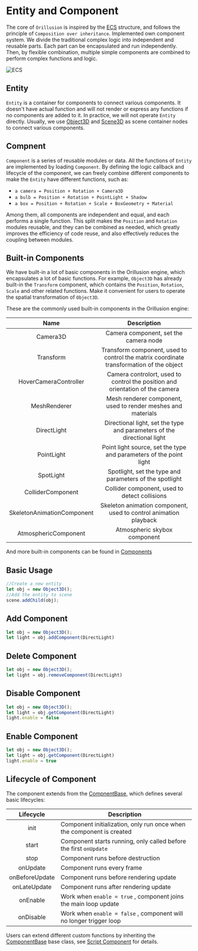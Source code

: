 # Entity and Component
The core of `Orillusion` is inspired by the [ECS](https://wikipedia.org/wiki/Entity_component_system) structure, and follows the principle of `Composition over inheritance`. Implemented own component system. We divide the traditional complex logic into independent and reusable parts. Each part can be encapsulated and run independently. Then, by flexible combination, multiple simple components are combined to perform complex functions and logic.

![ECS](/images/component.svg)

## Entity
`Entity` is a container for components to connect various components. It doesn't have actual function and will not render or express any functions if no components are added to it.
In practice, we will not operate `Entity` directly. Usually, we use [Object3D](/guide/core/object) and [Scene3D](/guide/core/scene) as scene container nodes to connect various components.

## Compnent
`Component` is a series of reusable modules or data. All the functions of `Entity` are implemented by loading `Component`. By defining the logic callback and lifecycle of the component, we can freely combine different components to make the `Entity` have different functions, such as:

- `a camera = Position + Rotation + Camera3D`  
- `a bulb = Position + Rotation + PointLight + Shadow` 
- `a box = Position + Rotation + Scale + BoxGeometry + Material` 

Among them, all components are independent and equal, and each performs a single function. This split makes the `Position` and `Rotation` modules reusable, and they can be combined as needed, which greatly improves the efficiency of code reuse, and also effectively reduces the coupling between modules.

## Built-in Components

We have built-in a lot of basic components in the Orillusion engine, which encapsulates a lot of basic functions. For example, `Object3D` has already built-in the `Transform` component, which contains the `Position`, `Rotation`, `Scale` and other related functions. Make it convenient for users to operate the spatial transformation of `Object3D`.


These are the commonly used built-in components in the Orillusion engine:

|            Name            |                                       Description                                       |
|:--------------------------:|:---------------------------------------------------------------------------------------:|
|          Camera3D          |                          Camera component, set the camera node                          |
|         Transform          | Transform component, used to control the matrix coordinate transformation of the object |
|   HoverCameraController    |      Camera controlort, used to control the position and orientation of the camera      |
|        MeshRenderer        |              Mesh renderer component, used to render meshes and materials               |
|        DirectLight         |         Directional light, set the type and parameters of the directional light         |
|         PointLight         |           Point light source, set the type and parameters of the point light            |
|         SpotLight          |                 Spotlight, set the type and parameters of the spotlight                 |
|     ColliderComponent      |                      Collider component, used to detect collisions                      |
| SkeletonAnimationComponent |            Skeleton animation component, used to control animation playback             |
|    AtmosphericComponent    |                              Atmospheric skybox component                               |

And more built-in components can be found in [Components](/api/#components)

## Basic Usage
```ts
//Create a new entity
let obj = new Object3D();
//Add the entity to scene
scene.addChild(obj);
```
## Add Component
```ts
let obj = new Object3D();
let light = obj.addComponent(DirectLight)
```

## Delete Component
```ts
let obj = new Object3D();
let light = obj.removeComponent(DirectLight)
```

## Disable Component
```ts
let obj = new Object3D();
let light = obj.getComponent(DirectLight)
light.enable = false
```

## Enable Component
```ts
let obj = new Object3D();
let light = obj.getComponent(DirectLight)
light.enable = true
```

## Lifecycle of Component
The component extends from the [CompnentBase](/api/classes/ComponentBase), which defines several basic lifecycles:

|   Lifecycle    | Description                                                           |
|:--------------:|-----------------------------------------------------------------------|
|      init      | Component initialization, only run once when the component is created |
|     start      | Component starts running, only called before the first `onUpdate`     |
|      stop      | Component runs before destruction                                     |
|    onUpdate    | Component runs every frame                                            |
| onBeforeUpdate | Component runs before rendering update                                |
|  onLateUpdate  | Component runs after rendering update                                 |
|    onEnable    | Work when `enable = true` , component joins the main loop update      |
|   onDisable    | Work when `enable = false` , component will no longer trigger loop    |

Users can extend different custom functions by inheriting the [ComponentBase](/api/classes/ComponentBase) base class, see [Script Component](/guide/core/script) for details.
